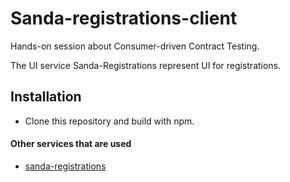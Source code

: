 # Sanda-registrations-client
Hands-on session about Consumer-driven Contract Testing.

The UI service Sanda-Registrations represent UI for registrations.

## Installation

- Clone this repository and build with npm.

#### Other services that are used
- [sanda-registrations](https://github.com/ordina-jworks/cdc-sanda-registrations)
